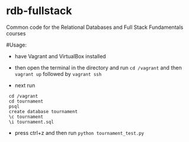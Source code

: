 rdb-fullstack
=============

Common code for the Relational Databases and Full Stack Fundamentals courses

#Usage:

 * have Vagrant and VirtualBox installed

 * then open the terminal in the directory and run `cd /vagrant` and then `vagrant up` followed by `vagrant ssh`

 * next run
 ```
  cd /vagrant
  cd tournament
  psql
  create database tournament
  \c tournament
  \i tournament.sql
  ```

 * press ctrl+z and then run `python tournament_test.py`
